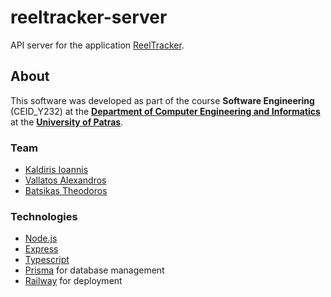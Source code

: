 # reeltracker-server

API server for the application [ReelTracker](https://github.com/DevTotoro/ReelTracker).

## About

This software was developed as part of the course **Software Engineering** (CEID_Υ232) at the **[Department of Computer Engineering and Informatics](https://www.ceid.upatras.gr/en)** at the **[University of Patras](https://www.upatras.gr/en/)**.

### Team

- [Kaldiris Ioannis](https://github.com/alexvalgr)
- [Vallatos Alexandros](https://github.com/Diro-Kald)
- [Batsikas Theodoros](https://github.com/DevTotoro)

### Technologies

- [Node.js](https://nodejs.org/en)
- [Express](https://expressjs.com/)
- [Typescript](https://www.typescriptlang.org/)
- [Prisma](https://www.prisma.io/) for database management
- [Railway](https://railway.app/) for deployment

